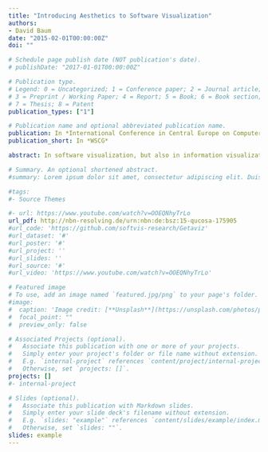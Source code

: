 ```yaml
---
title: "Introducing Aesthetics to Software Visualization"
authors:
- David Baum
date: "2015-02-01T00:00:00Z"
doi: ""

# Schedule page publish date (NOT publication's date).
# publishDate: "2017-01-01T00:00:00Z"

# Publication type.
# Legend: 0 = Uncategorized; 1 = Conference paper; 2 = Journal article;
# 3 = Preprint / Working Paper; 4 = Report; 5 = Book; 6 = Book section;
# 7 = Thesis; 8 = Patent
publication_types: ["1"]

# Publication name and optional abbreviated publication name.
publication: In *International Conference in Central Europe on Computer Graphics, Visualization and Computer Vision*
publication_short: In *WSCG*

abstract: In software visualization, but also in information visualization in general, there is a great need for evaluation of visualization metaphors. To reduce the amount of empirical studies a computational approach has been applied successfully, e.g., to graph visualization. It is based on measurable aesthetic heuristics that are used to estimate the human perception and the processing of visualizations. This paper lays a foundation for adopting this approach to any field of information visualization by providing a method, the repertory grid technique, to identify aesthetics that are measurable, metaphor-specific, and relevant to the user in a structured and repeatable way. We identified 25 unique aesthetics and revealed that the visual appearance of the investigated visualizations is mainly influenced by the package structure whereby methods are underrepresented. These findings were used to improve existing visualizations.

# Summary. An optional shortened abstract.
#summary: Lorem ipsum dolor sit amet, consectetur adipiscing elit. Duis posuere tellus ac convallis placerat. Proin tincidunt magna sed ex sollicitudin condimentum.

#tags:
#- Source Themes

#- url: https://www.youtube.com/watch?v=OOEQNhyTrLo
url_pdf: http://nbn-resolving.de/urn:nbn:de:bsz:15-qucosa-175905
#url_code: 'https://github.com/softvis-research/Getaviz'
#url_dataset: '#'
#url_poster: '#'
#url_project: ''
#url_slides: ''
#url_source: '#'
#url_video: 'https://www.youtube.com/watch?v=OOEQNhyTrLo'

# Featured image
# To use, add an image named `featured.jpg/png` to your page's folder. 
#image:
#  caption: 'Image credit: [**Unsplash**](https://unsplash.com/photos/pLCdAaMFLTE)'
#  focal_point: ""
#  preview_only: false

# Associated Projects (optional).
#   Associate this publication with one or more of your projects.
#   Simply enter your project's folder or file name without extension.
#   E.g. `internal-project` references `content/project/internal-project/index.md`.
#   Otherwise, set `projects: []`.
projects: []
#- internal-project

# Slides (optional).
#   Associate this publication with Markdown slides.
#   Simply enter your slide deck's filename without extension.
#   E.g. `slides: "example"` references `content/slides/example/index.md`.
#   Otherwise, set `slides: ""`.
slides: example
---
```



